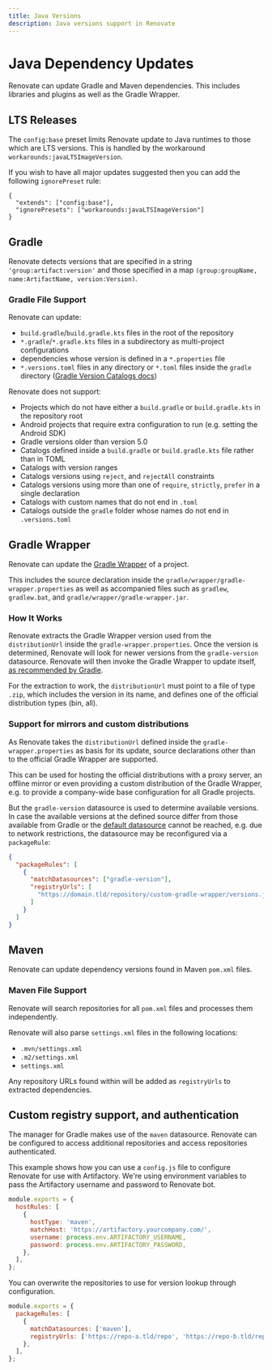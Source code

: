 ```yaml
---
title: Java Versions
description: Java versions support in Renovate
---
```


# Java Dependency Updates

Renovate can update Gradle and Maven dependencies.
This includes libraries and plugins as well as the Gradle Wrapper.

## LTS Releases

The `config:base` preset limits Renovate update to Java runtimes to those which are LTS versions. This is handled by the workaround `workarounds:javaLTSImageVersion`.

If you wish to have all major updates suggested then you can add the following `ignorePreset` rule:

```
{
  "extends": ["config:base"],
  "ignorePresets": ["workarounds:javaLTSImageVersion"]
}
```

## Gradle

Renovate detects versions that are specified in a string `'group:artifact:version'` and those specified in a map `(group:groupName, name:ArtifactName, version:Version)`.

### Gradle File Support

Renovate can update:

- `build.gradle`/`build.gradle.kts` files in the root of the repository
- `*.gradle`/`*.gradle.kts` files in a subdirectory as multi-project configurations
- dependencies whose version is defined in a `*.properties` file
- `*.versions.toml` files in any directory or `*.toml` files inside the `gradle`
  directory ([Gradle Version Catalogs docs](https://docs.gradle.org/current/userguide/platforms.html))

Renovate does not support:

- Projects which do not have either a `build.gradle` or `build.gradle.kts` in the repository root
- Android projects that require extra configuration to run (e.g. setting the Android SDK)
- Gradle versions older than version 5.0
- Catalogs defined inside a `build.gradle` or `build.gradle.kts` file rather than in TOML
- Catalogs with version ranges
- Catalogs versions using `reject`, and `rejectAll` constraints
- Catalogs versions using more than one of `require`, `strictly`, `prefer` in a single declaration
- Catalogs with custom names that do not end in `.toml`
- Catalogs outside the `gradle` folder whose names do not end in `.versions.toml`

## Gradle Wrapper

Renovate can update the [Gradle Wrapper](https://docs.gradle.org/current/userguide/gradle_wrapper.html) of a project.

This includes the source declaration inside the `gradle/wrapper/gradle-wrapper.properties` as well as accompanied files such as `gradlew`, `gradlew.bat`, and `gradle/wrapper/gradle-wrapper.jar`.

### How It Works

Renovate extracts the Gradle Wrapper version used from the `distributionUrl` inside the `gradle-wrapper.properties`.
Once the version is determined, Renovate will look for newer versions from the `gradle-version` datasource.
Renovate will then invoke the Gradle Wrapper to update itself, [as recommended by Gradle](https://docs.gradle.org/current/userguide/gradle_wrapper.html#sec:upgrading_wrapper).

For the extraction to work, the `distributionUrl` must point to a file of type `.zip`, which includes the version in its name, and defines one of the official distribution types (bin, all).

### Support for mirrors and custom distributions

As Renovate takes the `distributionUrl` defined inside the `gradle-wrapper.properties` as basis for its update, source declarations other than to the official Gradle Wrapper are supported.

This can be used for hosting the official distributions with a proxy server, an offline mirror or even providing a custom distribution of the Gradle Wrapper, e.g. to provide a company-wide base configuration for all Gradle projects.

But the `gradle-version` datasource is used to determine available versions.
In case the available versions at the defined source differ from those available from Gradle or the [default datasource](https://services.gradle.org/versions/all) cannot be reached, e.g. due to network restrictions, the datasource may be reconfigured via a `packageRule`:

```json
{
  "packageRules": [
    {
      "matchDatasources": ["gradle-version"],
      "registryUrls": [
        "https://domain.tld/repository/custom-gradle-wrapper/versions.json"
      ]
    }
  ]
}
```

## Maven

Renovate can update dependency versions found in Maven `pom.xml` files.

### Maven File Support

Renovate will search repositories for all `pom.xml` files and processes them independently.

Renovate will also parse `settings.xml` files in the following locations:

- `.mvn/settings.xml`
- `.m2/settings.xml`
- `settings.xml`

Any repository URLs found within will be added as `registryUrls` to extracted dependencies.

## Custom registry support, and authentication

The manager for Gradle makes use of the `maven` datasource.
Renovate can be configured to access additional repositories and access repositories authenticated.

This example shows how you can use a `config.js` file to configure Renovate for use with Artifactory.
We're using environment variables to pass the Artifactory username and password to Renovate bot.

```js
module.exports = {
  hostRules: [
    {
      hostType: 'maven',
      matchHost: 'https://artifactory.yourcompany.com/',
      username: process.env.ARTIFACTORY_USERNAME,
      password: process.env.ARTIFACTORY_PASSWORD,
    },
  ],
};
```

You can overwrite the repositories to use for version lookup through configuration.

```js
module.exports = {
  packageRules: [
    {
      matchDatasources: ['maven'],
      registryUrls: ['https://repo-a.tld/repo', 'https://repo-b.tld/repo'],
    },
  ],
};
```

